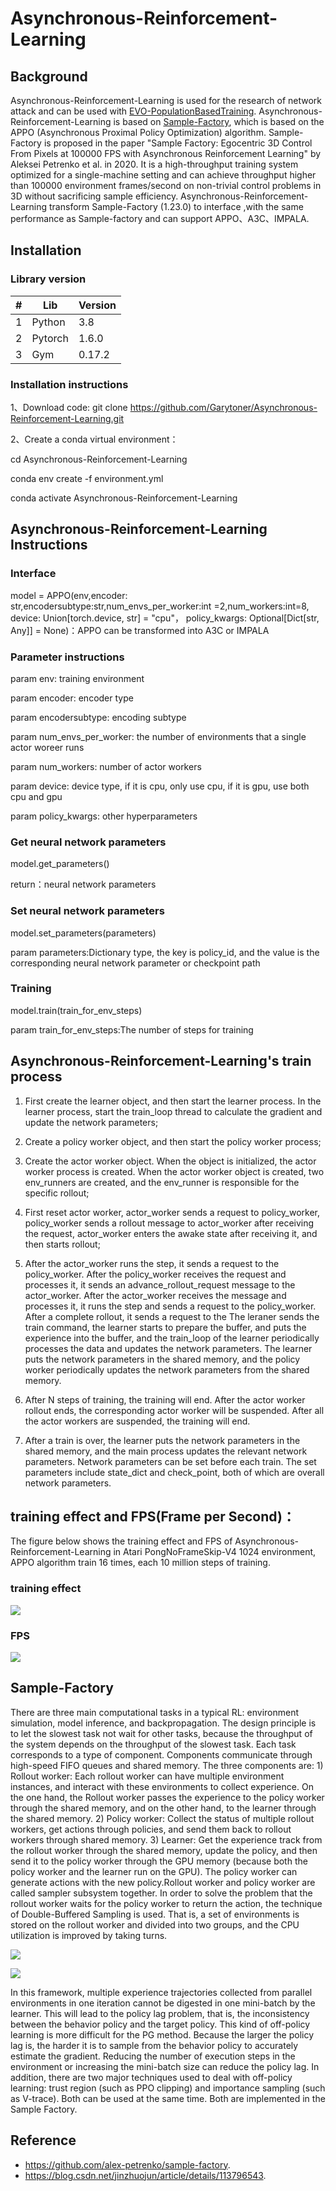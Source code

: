 #  Asynchronous-Reinforcement-Learning


## Background
Asynchronous-Reinforcement-Learning is used for the research of network attack and can be used with [EVO-PopulationBasedTraining](https://github.com/yyzpiero/EVO-PopulationBasedTraining).  Asynchronous-Reinforcement-Learning is based on [Sample-Factory](https://github.com/alex-petrenko/sample-factory), which is based on the APPO (Asynchronous Proximal Policy Optimization) algorithm. Sample-Factory is proposed in the paper "Sample Factory: Egocentric 3D Control From Pixels at 100000 FPS with Asynchronous Reinforcement Learning" by Aleksei Petrenko et al. in 2020. It is a high-throughput training system optimized for a single-machine setting and can achieve throughput higher than 100000 environment frames/second on non-trivial control problems in 3D without sacrificing sample efficiency. Asynchronous-Reinforcement-Learning  transform Sample-Factory (1.23.0) to interface  ,with  the same performance as Sample-factory and can support APPO、A3C、IMPALA.

## Installation
### Library version
| #    | Lib | Version |
| ---- | ------ | ------|
| 1    | Python | 3.8   |
| 2    | Pytorch| 1.6.0 |
| 3    | Gym    | 0.17.2|

### Installation instructions

1、Download code: git clone https://github.com/Garytoner/Asynchronous-Reinforcement-Learning.git

2、Create a conda virtual environment：

cd Asynchronous-Reinforcement-Learning

conda env create -f environment.yml

conda activate Asynchronous-Reinforcement-Learning

## Asynchronous-Reinforcement-Learning Instructions

### Interface

model = APPO(env,encoder: str,encodersubtype:str,num_envs_per_worker:int =2,num_workers:int=8,  device: Union[torch.device, str] = "cpu"， policy_kwargs: Optional[Dict[str, Any]] = None)：APPO can be transformed into A3C or IMPALA

### Parameter instructions

param env: training environment

param encoder: encoder type

param encodersubtype: encoding subtype

param num_envs_per_worker: the number of environments that a single actor woreer runs

param num_workers: number of actor workers

param device: device type, if it is cpu, only use cpu, if it is gpu, use both cpu and gpu

param policy_kwargs: other hyperparameters

### Get neural network parameters

model.get_parameters()

return：neural network parameters

### Set neural network parameters

model.set_parameters(parameters)

param parameters:Dictionary type, the key is policy_id, and the value is the corresponding neural network parameter or checkpoint path

### Training

model.train(train_for_env_steps)

param train_for_env_steps:The number of steps for training


## Asynchronous-Reinforcement-Learning's train process

1. First create the learner object, and then start the learner process. In the learner process, start the train_loop thread to calculate the gradient and update the network parameters;

2. Create a policy worker object, and then start the policy worker process;

3. Create the actor worker object. When the object is initialized, the actor worker process is created. When the actor worker object is created, two env_runners are created, and the env_runner is responsible for the specific rollout;

4. First reset actor worker, actor_worker sends a request to policy_worker, policy_worker sends a rollout message to actor_worker after receiving the request, actor_worker enters the awake state after receiving it, and then starts rollout;

5. After the actor_worker runs the step, it sends a request to the policy_worker. After the policy_worker receives the request and processes it, it sends an advance_rollout_request message to the actor_worker. After the actor_worker receives the message and processes it, it runs the step and sends a request to the policy_worker. After a complete rollout, it sends a request to the The leraner sends the train command, the learner starts to prepare the buffer, and puts the experience into the buffer, and the train_loop of the learner periodically processes the data and updates the network parameters. The learner puts the network parameters in the shared memory, and the policy worker periodically updates the network parameters from the shared memory.

6. After N steps of training, the training will end. After the actor worker rollout ends, the corresponding actor worker will be suspended. After all the actor workers are suspended, the training will end.

7. After a train is over, the learner puts the network parameters in the shared memory, and the main process updates the relevant network parameters. Network parameters can be set before each train. The set parameters include state_dict and check_point, both of which are overall network parameters.

## training effect and FPS(Frame per Second)：

The figure below shows the training effect and FPS of Asynchronous-Reinforcement-Learning in Atari PongNoFrameSkip-V4 1024 environment, APPO algorithm train 16 times, each 10 million steps of training.

### training effect

<p>
    <img src="./images/image3.png"/>
</p>

### FPS

<p>
     <img src="./images/image4.png"/>
</p>

## Sample-Factory

There are three main computational tasks in a typical RL: environment simulation, model inference, and backpropagation. The design principle is to let the slowest task not wait for other tasks, because the throughput of the system depends on the throughput of the slowest task. Each task corresponds to a type of component. Components communicate through high-speed FIFO queues and shared memory. The three components are: 1) Rollout worker: Each rollout worker can have multiple environment instances, and interact with these environments to collect experience. On the one hand, the Rollout worker passes the experience to the policy worker through the shared memory, and on the other hand, to the learner through the shared memory. 2) Policy worker: Collect the status of multiple rollout workers, get actions through policies, and send them back to rollout workers through shared memory. 3) Learner: Get the experience track from the rollout worker through the shared memory, update the policy, and then send it to the policy worker through the GPU memory (because both the policy worker and the learner run on the GPU). The policy worker can generate actions with the new policy.Rollout worker and policy worker are called sampler subsystem together. In order to solve the problem that the rollout worker waits for the policy worker to return the action, the technique of Double-Buffered Sampling is used. That is, a set of environments is stored on the rollout worker and divided into two groups, and the CPU utilization is improved by taking turns.

<p>
    <img src="./images/image1.png"/>
</p>

<p>
    <img src="./images/image2.png"/>
</p>


In this framework, multiple experience trajectories collected from parallel environments in one iteration cannot be digested in one mini-batch by the learner. This will lead to the policy lag problem, that is, the inconsistency between the behavior policy and the target policy. This kind of off-policy learning is more difficult for the PG method. Because the larger the policy lag is, the harder it is to sample from the behavior policy to accurately estimate the gradient. Reducing the number of execution steps in the environment or increasing the mini-batch size can reduce the policy lag. In addition, there are two major techniques used to deal with off-policy learning: trust region (such as PPO clipping) and importance sampling (such as V-trace). Both can be used at the same time. Both are implemented in the Sample Factory.
## Reference
- https://github.com/alex-petrenko/sample-factory.
- https://blog.csdn.net/jinzhuojun/article/details/113796543.
